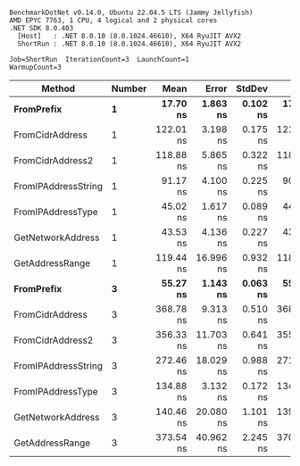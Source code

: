 ```

BenchmarkDotNet v0.14.0, Ubuntu 22.04.5 LTS (Jammy Jellyfish)
AMD EPYC 7763, 1 CPU, 4 logical and 2 physical cores
.NET SDK 8.0.403
  [Host]   : .NET 8.0.10 (8.0.1024.46610), X64 RyuJIT AVX2
  ShortRun : .NET 8.0.10 (8.0.1024.46610), X64 RyuJIT AVX2

Job=ShortRun  IterationCount=3  LaunchCount=1  
WarmupCount=3  

```
| Method              | Number | Mean      | Error     | StdDev   | Min       | Max       | Gen0   | Allocated |
|-------------------- |------- |----------:|----------:|---------:|----------:|----------:|-------:|----------:|
| **FromPrefix**          | **1**      |  **17.70 ns** |  **1.863 ns** | **0.102 ns** |  **17.60 ns** |  **17.81 ns** | **0.0007** |      **56 B** |
| FromCidrAddress     | 1      | 122.01 ns |  3.198 ns | 0.175 ns | 121.88 ns | 122.21 ns | 0.0012 |     112 B |
| FromCidrAddress2    | 1      | 118.88 ns |  5.865 ns | 0.322 ns | 118.66 ns | 119.25 ns | 0.0012 |     112 B |
| FromIPAddressString | 1      |  91.17 ns |  4.100 ns | 0.225 ns |  90.92 ns |  91.36 ns | 0.0006 |      56 B |
| FromIPAddressType   | 1      |  45.02 ns |  1.617 ns | 0.089 ns |  44.92 ns |  45.09 ns | 0.0010 |      88 B |
| GetNetworkAddress   | 1      |  43.53 ns |  4.136 ns | 0.227 ns |  43.40 ns |  43.80 ns | 0.0007 |      56 B |
| GetAddressRange     | 1      | 119.44 ns | 16.996 ns | 0.932 ns | 118.70 ns | 120.49 ns | 0.0019 |     168 B |
| **FromPrefix**          | **3**      |  **55.27 ns** |  **1.143 ns** | **0.063 ns** |  **55.21 ns** |  **55.33 ns** | **0.0020** |     **168 B** |
| FromCidrAddress     | 3      | 368.78 ns |  9.313 ns | 0.510 ns | 368.23 ns | 369.24 ns | 0.0038 |     336 B |
| FromCidrAddress2    | 3      | 356.33 ns | 11.703 ns | 0.641 ns | 355.68 ns | 356.96 ns | 0.0038 |     336 B |
| FromIPAddressString | 3      | 272.46 ns | 18.029 ns | 0.988 ns | 271.77 ns | 273.59 ns | 0.0019 |     168 B |
| FromIPAddressType   | 3      | 134.88 ns |  3.132 ns | 0.172 ns | 134.77 ns | 135.08 ns | 0.0031 |     264 B |
| GetNetworkAddress   | 3      | 140.46 ns | 20.080 ns | 1.101 ns | 139.60 ns | 141.70 ns | 0.0019 |     168 B |
| GetAddressRange     | 3      | 373.54 ns | 40.962 ns | 2.245 ns | 370.95 ns | 374.90 ns | 0.0057 |     504 B |
